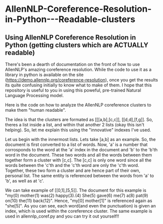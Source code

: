 # AllenNLP-Coreference-Resolution-in-Python---Readable-clusters
## Using AllenNLP Coreference Resolution in Python (getting clusters which are ACTUALLY readable)

There's been a dearth of documentation on the front of how to use AllenNLP's amazing coreference resolution. While the code to use it as a library in python is available on the site (https://demo.allennlp.org/coreference-resolution), once you get the results its quite confusing initially to know what to make of them. I hope that this repository is useful to you in using this poweful, pre-trained Natural Language Processing model.

Here is the code on how to analyze the AllenNLP coreference clusters to make them "human readable".

The idea is that the clusters are formated as [[[a,b],[c,c]], [[d,d],[f,g]]. So, theres a list inside a list, and within that another 2 lists (okay this isn't helping). So, let me explain this using the "innovative" indexes I've used.

Let us begin with the innermost lists. Lets take [a,b] as an example. So, the document is first converted to a list of words. Now, 'a' is a number that corrosponds to the word at the 'a' index in the document and 'b' to the 'b'th word in the document. These two words and all the words between them together form a cluster with [c,c]. The [c,c] is only one word since all the words between the 'c'th and the 'c'th word are only the 'c'th word. Together, these two form a cluster and are hence part of their own, personal list. The same entity is referenced between the words from 'a' to 'b', as well as at 'c'.

We can take example of [[0,1],[5,5]]. The document for this example is "my(0) mother(1) was(2) happy(3).(4) She(5) gave(6) me(7) a(8) pat(9) on(10) the(11) back(12)". Hence, "my[0] mother[1]" is referenced again as "she[5]". As you can see, each word(and even the punctuation) is given an index, which is used within the coreference cluster. The same example is used in allennlp_coref.py and you can try it out yourself!!
